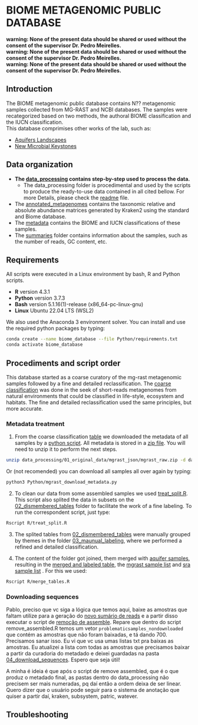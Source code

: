 # BIOME METAGENOMIC PUBLIC DATABASE

**warning: None of the present data should be shared or used without the consent of the supervisor Dr. Pedro Meirelles.**  
**warning: None of the present data should be shared or used without the consent of the supervisor Dr. Pedro Meirelles.**  
**warning: None of the present data should be shared or used without the consent of the supervisor Dr. Pedro Meirelles.**  
## Introduction  
  
The BIOME metagenomic public database contains N?? metagenomic samples collected from MG-RAST and NCBI databases. The samples were recategorized based on two methods, the authoral BIOME classification and the IUCN classification.  
This database comprimises other works of the lab, such as:
- [Aquifers Landscapes](https://github.com/MeirellesLab/aquifer_metagenomes)
- [New Microbial Keystones](https://github.com/MeirellesLab/keystones_paper)

## Data organization
- **The [data_processing](data_processing/) contains step-by-step used to process the data.**  
    - The data_processing folder is procedimental and used by the scripts to produce the ready-to-use data contained in all cited bellow.
    For more Details, please check the [readme](data_processing/README.md) file.  
- The [annotated_metagenomes](annotated_metagenomes/) contains the taxonomic relative and absolute abundance matrices generated by Kraken2 using the standard and Biome database.   
- The [metadata](metadata/) contains the BIOME and IUCN classifications of these samples.   
- The [summaries](summaries/) folder contains information about the samples, such as the number of reads, GC content, etc.

## Requirements
All scripts were executed in a Linux environment by bash, R and Python scripts.
- **R** version 4.3.1
- **Python** version 3.7.3
- **Bash** version 5.1.16(1)-release (x86_64-pc-linux-gnu)
- **Linux** Ubuntu 22.04 LTS (WSL2)

We also used the Anaconda 3 environment solver. You can install and use the required python packages by typing:

```bash
conda create --name biome_database --file Python/requirements.txt
conda activate biome_database
```

## Procediments and script order
This database started as a coarse curatory of the mg-rast metagenomic samples followed by a fine and detailed reclassification. The [coarse classification](data_processing/01_original_data/coarse_classification.csv) was done in the seek of short-reads metagenomes from natural environments that could be classified in life-style, ecosystem and habitats. The fine and detailed reclassification used the same principles, but more accurate.


### Metadata treatment

1. From the coarse classification [table](data_processing/01_original_data/coarse_classification.csv) we downloaded the metadata of all samples by a [python script](Python/mgrast_download_metadata.py). All metadata is stored in a [zip file](data_processing/01_original_data/mgrast_json/mgrast_raw.zip). You will need to unzip it to perform the next steps.

```bash
unzip data_processing/01_original_data/mgrast_json/mgrast_raw.zip -d data_processing/01_original_data/mgrast_json/
```

Or (not recomended) you can download all samples all over again by typing:

```bash
python3 Python/mgrast_download_metadata.py
```

2. To clean our data from some assembled samples we used [treat_split.R](R/treat_split.R). This script also splited the data in subsets on the [02_dismembered_tables](data_processing/02_dismembered_tables/) folder to facilitate the work of a fine labeling. To run the correspondent script, just type:

```bash
Rscript R/treat_split.R
```

3. The splited tables from [02_dismembered_tables](data_processing/02_dismembered_tables/) were manually grouped by themes in the folder [03_maunual_labeling](data_processing/03_manual_labeling/), where we performed a refined and detailed classification. 

4. The content of the folder got joined, them merged with [aquifer samples](data_processing/01_original_data/aquifer_samples.csv), resulting in the [merged and labeled table](data_processing/03_manual_labeling/merged_and_labeled.csv), the [mgrast sample list](data_processing/04_download_sequences/mgrast_list.txt) and [sra sample list](data_processing/04_download_sequences/sra_list.txt) . For this we used:
    
```bash 
Rscript R/merge_tables.R
```

### Downloading sequences
Pablo, preciso que vc siga a lógica que temos aqui, baixe as amostras que faltam utilize para a geração do [novo sumário de reads](summaries/genomic_read_summary.csv) e a partir disso executar o script de [remoção de assemble](R/remove_assembled.R). Repare que dentro do script remove_assembled.R temos um vetor  ``problematicsamples_nondownloaded`` que contém as amostras que não foram baixadas, e tá dando 700. Precisamos sanar isso. Eu vi que vc usa umas listas txt pra baixas as amostras. Eu atualizei a lista com todas as amostras que precisamos baixar a partir da curadoria do metadado e deixei guardadas na pasta [04_download_sequences](data_processing/04_download_sequences/). Espero que seja útil!

A minha é ideia é que após o script de remove assembled, que é o que produz o metadado final, as pastas dentro do data_processing não precisem ser mais numeradas, pq daí então a ordem deixa de ser linear. Quero dizer que o usuário pode seguir para o sistema de anotação que quiser a partir daí, kraken, subsystem, patric, watever.


## Troubleshooting



























































